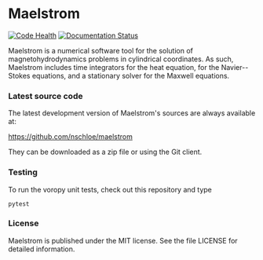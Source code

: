 # Maelstrom

[![Code Health](https://landscape.io/github/nschloe/maelstrom/master/landscape.png)](https://landscape.io/github/nschloe/maelstrom/master)
[![Documentation Status](https://readthedocs.org/projects/maelstrom/badge/?version=latest)](https://readthedocs.org/projects/maelstrom/?badge=latest)


Maelstrom is a numerical software tool for the solution of magnetohydrodynamics
problems in cylindrical coordinates.
As such, Maelstrom includes time integrators for the heat equation, for the
Navier--Stokes equations, and a stationary solver for the Maxwell equations.


### Latest source code

The latest development version of Maelstrom's sources are always available at:

https://github.com/nschloe/maelstrom

They can be downloaded as a zip file or using the Git client.

### Testing

To run the voropy unit tests, check out this repository and type
```
pytest
```

### License

Maelstrom is published under the MIT license. See the file LICENSE for detailed
information.
